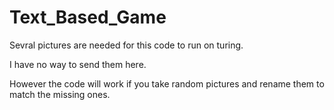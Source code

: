 # Text_Based_Game

Sevral pictures are needed for this code to run on turing.

I have no way to send them here. 

However the code will work if you take random pictures and rename them to match the missing ones.

